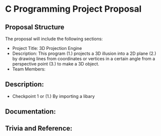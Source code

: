 # C Programming Project Proposal

## Proposal Structure
The proposal will include the following sections:
* Project Title: 3D Projection Engine 
* Description: This program (1.) projects a 3D illusion into a 2D plane (2.) by drawing lines from  coordinates or vertices in a certain angle from a perspective point (3.) to make a 3D object.
* Team Members: 

## Description:
* Checkpoint 1 or (1.)
By importing a libary

## Documentation:

## Trivia and Reference:
